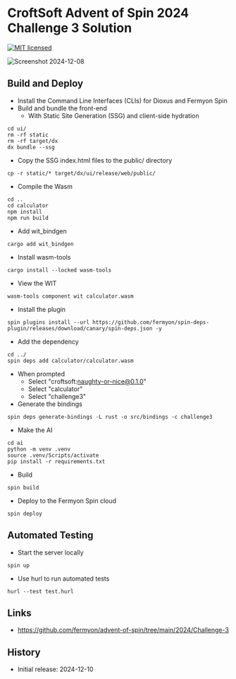 # CroftSoft Advent of Spin 2024 Challenge 3 Solution

[![MIT licensed][mit-badge]][mit-url]

[mit-badge]: https://img.shields.io/badge/license-MIT-blue.svg
[mit-url]: https://github.com/david-wallace-croft/advent-of-spin/blob/main/LICENSE.txt

![Screenshot 2024-12-08](./media/screenshot-2024-12-08-a.jpg)

## Build and Deploy

- Install the Command Line Interfaces (CLIs) for Dioxus and Fermyon Spin
- Build and bundle the front-end
  - With Static Site Generation (SSG) and client-side hydration 
```
cd ui/
rm -rf static
rm -rf target/dx
dx bundle --ssg
```
- Copy the SSG index.html files to the public/ directory
```
cp -r static/* target/dx/ui/release/web/public/
```
- Compile the Wasm
```
cd ..
cd calculator
npm install
npm run build
```
- Add wit_bindgen
```
cargo add wit_bindgen
```
- Install wasm-tools
```
cargo install --locked wasm-tools
```
- View the WIT
```
wasm-tools component wit calculator.wasm
```
- Install the plugin
```
spin plugins install --url https://github.com/fermyon/spin-deps-plugin/releases/download/canary/spin-deps.json -y  
```
- Add the dependency
```
cd ../
spin deps add calculator/calculator.wasm
```
- When prompted
  - Select "croftsoft:naughty-or-nice@0.1.0"
  - Select "calculator"
  - Select "challenge3"
- Generate the bindings
```
spin deps generate-bindings -L rust -o src/bindings -c challenge3
```
- Make the AI
```
cd ai
python -m venv .venv
source .venv/Scripts/activate
pip install -r requirements.txt
```
- Build
```
spin build
```
- Deploy to the Fermyon Spin cloud
```
spin deploy
```

## Automated Testing

- Start the server locally
```
spin up
```
- Use hurl to run automated tests
```
hurl --test test.hurl
```

## Links

- https://github.com/fermyon/advent-of-spin/tree/main/2024/Challenge-3

## History

- Initial release: 2024-12-10
